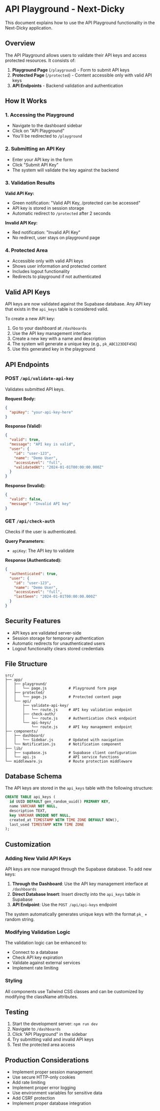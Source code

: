 # API Playground - Next-Dicky

This document explains how to use the API Playground functionality in the Next-Dicky application.

## Overview

The API Playground allows users to validate their API keys and access protected resources. It consists of:

1. **Playground Page** (`/playground`) - Form to submit API keys
2. **Protected Page** (`/protected`) - Content accessible only with valid API keys
3. **API Endpoints** - Backend validation and authentication

## How It Works

### 1. Accessing the Playground

- Navigate to the dashboard sidebar
- Click on "API Playground" 
- You'll be redirected to `/playground`

### 2. Submitting an API Key

- Enter your API key in the form
- Click "Submit API Key"
- The system will validate the key against the backend

### 3. Validation Results

**Valid API Key:**
- Green notification: "Valid API Key, /protected can be accessed"
- API key is stored in session storage
- Automatic redirect to `/protected` after 2 seconds

**Invalid API Key:**
- Red notification: "Invalid API Key"
- No redirect, user stays on playground page

### 4. Protected Area

- Accessible only with valid API keys
- Shows user information and protected content
- Includes logout functionality
- Redirects to playground if not authenticated

## Valid API Keys

API keys are now validated against the Supabase database. Any API key that exists in the `api_keys` table is considered valid.

To create a new API key:
1. Go to your dashboard at `/dashboards`
2. Use the API key management interface
3. Create a new key with a name and description
4. The system will generate a unique key (e.g., `pk_ABC123DEF456`)
5. Use this generated key in the playground

## API Endpoints

### POST `/api/validate-api-key`
Validates submitted API keys.

**Request Body:**
```json
{
  "apiKey": "your-api-key-here"
}
```

**Response (Valid):**
```json
{
  "valid": true,
  "message": "API key is valid",
  "user": {
    "id": "user-123",
    "name": "Demo User",
    "accessLevel": "full",
    "validatedAt": "2024-01-01T00:00:00.000Z"
  }
}
```

**Response (Invalid):**
```json
{
  "valid": false,
  "message": "Invalid API key"
}
```

### GET `/api/check-auth`
Checks if the user is authenticated.

**Query Parameters:**
- `apiKey`: The API key to validate

**Response (Authenticated):**
```json
{
  "authenticated": true,
  "user": {
    "id": "user-123",
    "name": "Demo User",
    "accessLevel": "full",
    "lastSeen": "2024-01-01T00:00:00.000Z"
  }
}
```

## Security Features

- API keys are validated server-side
- Session storage for temporary authentication
- Automatic redirects for unauthenticated users
- Logout functionality clears stored credentials

## File Structure

```
src/
├── app/
│   ├── playground/
│   │   └── page.js          # Playground form page
│   ├── protected/
│   │   └── page.js          # Protected content page
│   └── api/
│       ├── validate-api-key/
│       │   └── route.js     # API key validation endpoint
│       ├── check-auth/
│       │   └── route.js     # Authentication check endpoint
│       └── api-keys/
│           └── route.js     # API key management endpoint
├── components/
│   ├── dashboard/
│   │   └── Sidebar.js       # Updated with navigation
│   └── Notification.js      # Notification component
├── lib/
│   ├── supabase.js          # Supabase client configuration
│   └── api.js               # API service functions
└── middleware.js            # Route protection middleware
```

## Database Schema

The API keys are stored in the `api_keys` table with the following structure:

```sql
CREATE TABLE api_keys (
  id UUID DEFAULT gen_random_uuid() PRIMARY KEY,
  name VARCHAR NOT NULL,
  description TEXT,
  key VARCHAR UNIQUE NOT NULL,
  created_at TIMESTAMP WITH TIME ZONE DEFAULT NOW(),
  last_used TIMESTAMP WITH TIME ZONE
);
```

## Customization

### Adding New Valid API Keys

API keys are now managed through the Supabase database. To add new keys:

1. **Through the Dashboard**: Use the API key management interface at `/dashboards`
2. **Direct Database Insert**: Insert directly into the `api_keys` table in Supabase
3. **API Endpoint**: Use the `POST /api/api-keys` endpoint

The system automatically generates unique keys with the format `pk_` + random string.

### Modifying Validation Logic

The validation logic can be enhanced to:
- Connect to a database
- Check API key expiration
- Validate against external services
- Implement rate limiting

### Styling

All components use Tailwind CSS classes and can be customized by modifying the className attributes.

## Testing

1. Start the development server: `npm run dev`
2. Navigate to `/dashboards`
3. Click "API Playground" in the sidebar
4. Try submitting valid and invalid API keys
5. Test the protected area access

## Production Considerations

- Implement proper session management
- Use secure HTTP-only cookies
- Add rate limiting
- Implement proper error logging
- Use environment variables for sensitive data
- Add CSRF protection
- Implement proper database integration
